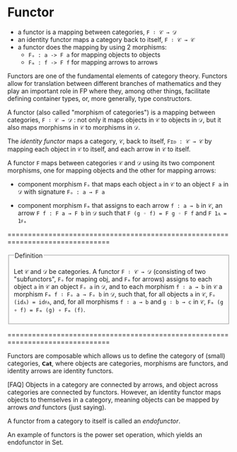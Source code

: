 # Functor

- a functor is a mapping between categories, `F ∶ 𝒞 → 𝒟`
- an identity functor maps a category back to itself, `F ∶ 𝒞 → 𝒞`
- a functor does the mapping by using 2 morphisms:
  - `Fₒ : a -> F a` for mapping objects to objects
  - `Fₘ : f -> F f` for mapping arrows to arrows


Functors are one of the fundamental elements of category theory. Functors allow for translation between different branches of mathematics and they play an important role in FP where they, among other things, facilitate defining container types, or, more generally, type constructors.

A functor (also called "morphism of categories") is a mapping between categories, `F ∶ 𝒞 → 𝒟` : not only it maps objects in `𝒞` to objects in `𝒟`, but it also maps morphisms in `𝒞` to morphisms in `𝒟`.

The *identity functor* maps a category, `𝒞`, back to itself, `Fɪᴅ : 𝒞 → 𝒞` by mapping each object in `𝒞` to itself, and each arrow in `𝒞` to itself.


A functor `F` maps between categories `𝒞` and `𝒟` using its two component morphisms, one for mapping objects and the other for mapping arrows:

* component morphism `Fₒ` that maps each object `a` in `𝒞` to an object `F a` in `𝒟` with signature `Fₒ : a → F a`

* component morphism `Fₘ` that assigns to each arrow `f : a → b` in `𝒞`, an arrow `F f : F a → F b` in `𝒟` such that `F (g ◦ f) = F g ◦ F f` and `F 1ᴀ = 1ꜰₐ`

===============================================================================

<fieldset><legend>Definition</legend>

Let `𝒞` and `𝒟` be categories. 
A functor `F ∶ 𝒞 → 𝒟` 
(consisting of two "subfunctors", `Fₒ` for maping obj, and `Fₘ` for arrows)
assigns 
to each object `a` in `𝒞` 
  an object `Fₒ a` in `𝒟`, and 
to each morphism `f ∶ a → b` in `𝒞` 
  a morphism `Fₘ f ∶ Fₒ a → Fₒ b` in `𝒟`, 
such that, for all objects `a` in `𝒞`, 
  `Fₒ (idᴀ) = idꜰᴀ`, 
and, for all morphisms 
  `f ∶ a → b` and `g ∶ b → c` in `𝒞`, 
  `Fₘ (g ∘ f) = Fₘ (g) ∘ Fₘ (f)`.

</fieldset>

===============================================================================

Functors are composable which allows us to define the category of (small) categories, `𝗖𝗮𝘁`, where objects are categories, morphisms are functors, and identity arrows are identity functors.


[FAQ] Objects in a category are connected by arrows, and object across categories are connected by functors. However, an identity functor maps objects to themselves in a category, meaning objects can be mapped by arrows *and* functors (just saying).

A functor from a category to itself is called an *endofunctor*.

An example of functors is the power set operation, which yields an endofunctor in Set.
